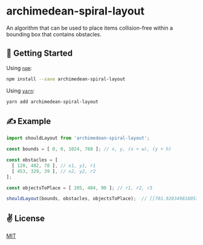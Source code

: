 # archimedean-spiral-layout
An algorithm that can be used to place items collision-free within a bounding box that contains obstacles.

## 🚀 Getting Started

Using [`npm`]():

```sh
npm install --save archimedean-spiral-layout
```

Using [`yarn`]():

```sh
yarn add archimedean-spiral-layout
```

## ✍️ Example

```javascript
import shouldLayout from 'archimedean-spiral-layout';

const bounds = [ 0, 0, 1024, 768 ]; // x, y, (x + w), (y + h)

const obstacles = [
  [ 120, 402, 78 ], // x1, y1, r1
  [ 453, 329, 39 ], // x2, y2, r2
];

const objectsToPlace = [ 205, 404, 90 ]; // r1, r2, r3

shouldLayout(bounds, obstacles, objectsToPlace);  // [[701.9283498160538,335.5931622996223],[478.3142838715479,911.9263893090715],[40.82310481594527,645.7505175634124]]
```

## ✌️  License
[MIT](https://opensource.org/licenses/MIT)
